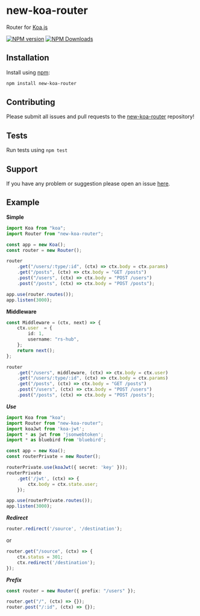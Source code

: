 # new-koa-router
Router for [Koa.js](https://github.com/koajs/koa)

[![NPM version](https://img.shields.io/npm/v/new-koa-router.svg?style=flat)](https://npmjs.org/package/new-koa-router)
[![NPM Downloads](https://img.shields.io/npm/dm/new-koa-router.svg?style=flat)](https://npmjs.org/package/new-koa-router)

## Installation

Install using [npm](https://www.npmjs.org/):
```sh
npm install new-koa-router
```

## Contributing

Please submit all issues and pull requests to the [new-koa-router](https://github.com/rs-hub/new-koa-router) repository!

## Tests

Run tests using `npm test`

## Support

If you have any problem or suggestion please open an issue [here](https://github.com/rs-hub/new-koa-router/issues).

## Example

**Simple**  
```typescript
import Koa from "koa";
import Router from "new-koa-router";

const app = new Koa();
const router = new Router();

router
    .get("/users/:type/:id", (ctx) => ctx.body = ctx.params)
    .get("/posts", (ctx) => ctx.body = "GET /posts")
    .post("/users", (ctx) => ctx.body = "POST /users")
    .post("/posts", (ctx) => ctx.body = "POST /posts");

app.use(router.routes());
app.listen(3000);
```

**Middleware**  
```typescript
const Middleware = (ctx, next) => {
    ctx.user  = {
        id: 1,
        username: "rs-hub",
    };
    return next();
};

router
    .get("/users", middleware, (ctx) => ctx.body = ctx.user)
    .get("/users/:type/:id", (ctx) => ctx.body = ctx.params)
    .get("/posts", (ctx) => ctx.body = "GET /posts")
    .post("/users", (ctx) => ctx.body = "POST /users")
    .post("/posts", (ctx) => ctx.body = "POST /posts");
```
***Use***  
```typescript
import Koa from "koa";
import Router from "new-koa-router";
import koaJwt from 'koa-jwt';
import * as jwt from 'jsonwebtoken';
import * as bluebird from 'bluebird';

const app = new Koa();
const routerPrivate = new Router();

routerPrivate.use(koaJwt({ secret: 'key' }));
routerPrivate
    .get('/jwt', (ctx) => {
        ctx.body = ctx.state.user;
    });

app.use(routerPrivate.routes());
app.listen(3000);
```

***Redirect***  
```typescript
router.redirect('/source', '/destination');
```
or
```typescript
router.get("/source", (ctx) => {
    ctx.status = 301;
    ctx.redirect('/destination');
});
```

***Prefix***  
```typescript
const router = new Router({ prefix: "/users" });

router.get("/", (ctx) => {});
router.post("/:id", (ctx) => {});
```
